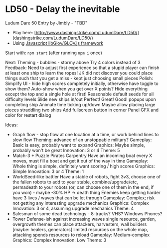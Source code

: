 LD50 - Delay the inevitable
============================

Ludum Dare 50 Entry by Jimbly - "TBD"

* Play here: [http://www.dashingstrike.com/LudumDare/LD50/](dashingstrike.com/LudumDare/LD50/)
* Using [Javascript libGlov/GLOV.js framework](https://github.com/Jimbly/glovjs)

Start with: `npm start` (after running `npm i` once)

Next:
  Theming
    - bubbles
    - stormy above
  Try 4 colors instead of 3
Feedback:
  Need to adjust first experience so that a stupid player can finish at least one ship to learn the ropes!
  JK did not discover you could place things such that you get a miss - kept just choosing small pieces
Polish:
  Simplify UI - hide high scores completely initially, otherwise have toggle to show them?  Auto-show when you get over X points?
     Hide everything except the top and a single hole at first!
  Reasonable default seeds for all difficulty levels
  Slide new ships in/out
  Perfect! Great! Good! popups upon completing ship
  Animate time ticking up/down
  Maybe allow placing large pieces straddling two ships
  Add fullscreen button in corner
  Panel GFX and color for restart dialog

Ideas:

* Graph flow - stop flow at one location at a time, or work behind lines to slow flow
  Theming: advance of an unstoppable military?
    Gameplay: Basic is easy, probably want to expand
    Graphics: Maybe simple, probably won't be great
    Innovation: 3 or 4
    Theme: 5
* Match-3 + Puzzle Pirates Carpentry
  Have an incoming boat every X moves, must fill a boat and get it out of the way in time
    Gameplay: Whole thing is simple, definitely want scoring / high scores
    Graphics: Simple
    Innovation: 3 or 4
    Theme: 1
* WorldSeed-like battler
  Have a stable of robots, fight 3v3, choose one of the fallen robots to add to your stable, combine/upgrade/etc, permadeath to your robots (or, can choose one of them in the end, if you won) - maybe -30% HP -> death thing
  Enemies keep getting harder have 3 lives / waves that can be let through
    Gameplay: Complex; risk not getting any interesting upgrade mechanics
    Graphics: Complex
    Innovation: 3 or 4, assuming upgrade mechanics
    Theme: 4
* Salesman of some dead technology - 8-tracks? VHS? Windows Phones?
* Tower Defense-ish against increasing waves
  single resource, garden, overgrowth themes
  can place attackers, harvesters, wall builders [maybe: healers, generators]
  limited resources on the whole map, attacking spends resources to reload
    Gameplay: Medium-complex
    Graphics: Complex
    Innovation: Low
    Theme: 3
